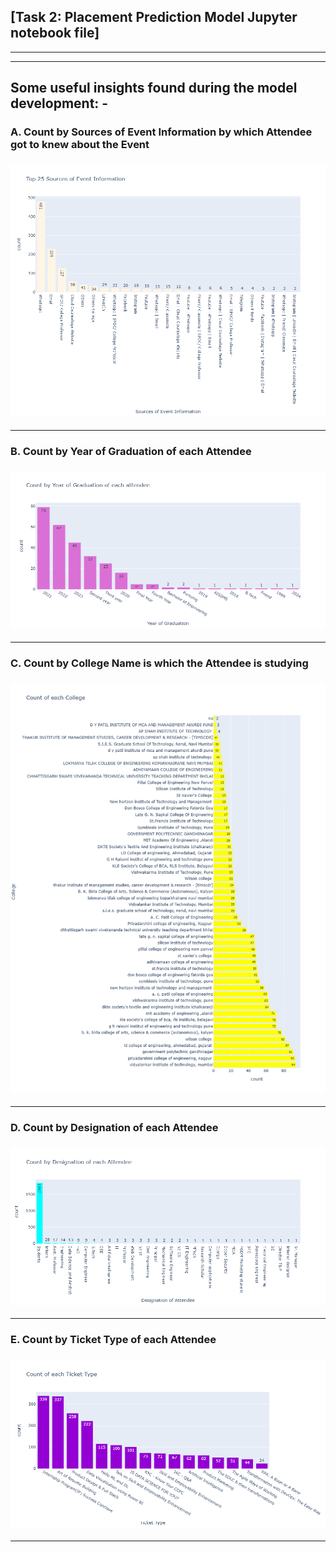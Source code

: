## [Task 2: Placement Prediction Model Jupyter notebook file]

<hr>
<hr>


## Some useful insights found during the model development: -

###  A. Count by Sources of Event Information by which Attendee got to knew about the Event
### <img src = "https://github.com/ADVAIT135/Cloud-Counselage-Pvt-Ltd-Machine-Learning-Internship/blob/5bafa1ae0ef9d6282c2f6f506044fb1d68cfd91c/Task%202%3A%20Student's%20Placement%20Prediction%20Model/count%20by%20sources%20of%20event%20Information.png">
<hr>

### B. Count by Year of Graduation of each Attendee
### <img src = "https://github.com/ADVAIT135/Cloud-Counselage-Pvt-Ltd-Machine-Learning-Internship/blob/5bafa1ae0ef9d6282c2f6f506044fb1d68cfd91c/Task%202%3A%20Student's%20Placement%20Prediction%20Model/count%20by%20year%20of%20Graduation%20of%20each%20attendee.png">
<hr>

### C. Count by College Name is which the Attendee is studying
### <img src = "https://github.com/ADVAIT135/Cloud-Counselage-Pvt-Ltd-Machine-Learning-Internship/blob/5bafa1ae0ef9d6282c2f6f506044fb1d68cfd91c/Task%202%3A%20Student's%20Placement%20Prediction%20Model/count%20vs%20college%20.png">
<hr>

### D. Count by Designation of each Attendee 
### <img src = "https://github.com/ADVAIT135/Cloud-Counselage-Pvt-Ltd-Machine-Learning-Internship/blob/5bafa1ae0ef9d6282c2f6f506044fb1d68cfd91c/Task%202%3A%20Student's%20Placement%20Prediction%20Model/count%20vs%20designation%20of%20each%20attendee.png">
<hr>

### E. Count by Ticket Type of each Attendee
### <img src = "https://github.com/ADVAIT135/Cloud-Counselage-Pvt-Ltd-Machine-Learning-Internship/blob/5bafa1ae0ef9d6282c2f6f506044fb1d68cfd91c/Task%202%3A%20Student's%20Placement%20Prediction%20Model/count%20vs%20ticket_type.png">
<hr>


